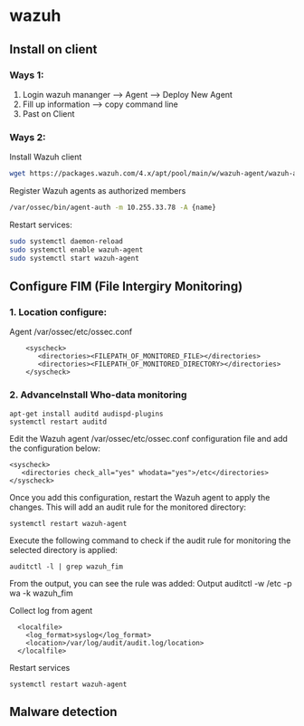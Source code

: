 # wazuh
## Install on client
### Ways 1:
1. Login wazuh mananger --> Agent --> Deploy New Agent
2. Fill up information --> copy command line
3. Past on Client

### Ways 2:
Install Wazuh client
```sh
wget https://packages.wazuh.com/4.x/apt/pool/main/w/wazuh-agent/wazuh-agent_4.7.4-1_amd64.deb && sudo WAZUH_MANAGER='10.255.33.80' WAZUH_REGISTRATION_PASSWORD=$'password' WAZUH_AGENT_GROUP='default,Linux' WAZUH_AGENT_NAME='{name}' dpkg -i ./wazuh-agent_4.7.4-1_amd64.deb
```
Register Wazuh agents as authorized members
```sh
/var/ossec/bin/agent-auth -m 10.255.33.78 -A {name}
```
Restart services:
```sh
sudo systemctl daemon-reload
sudo systemctl enable wazuh-agent
sudo systemctl start wazuh-agent
```

## Configure FIM (File Intergiry Monitoring)
### 1. Location configure:
Agent /var/ossec/etc/ossec.conf
```
    <syscheck>
       <directories><FILEPATH_OF_MONITORED_FILE></directories>
       <directories><FILEPATH_OF_MONITORED_DIRECTORY></directories>
    </syscheck>
```
### 2. AdvanceInstall Who-data monitoring
```
apt-get install auditd audispd-plugins
systemctl restart auditd
```
Edit the Wazuh agent /var/ossec/etc/ossec.conf configuration file and add the configuration below:
```
<syscheck>
   <directories check_all="yes" whodata="yes">/etc</directories>
</syscheck>
```
Once you add this configuration, restart the Wazuh agent to apply the changes. This will add an audit rule for the monitored directory:
```
systemctl restart wazuh-agent
```
Execute the following command to check if the audit rule for monitoring the selected directory is applied:
```
auditctl -l | grep wazuh_fim
```
From the output, you can see the rule was added:
Output
auditctl -w /etc -p wa -k wazuh_fim

Collect log from agent
```
  <localfile>
    <log_format>syslog</log_format>
    <location>/var/log/audit/audit.log/location>
  </localfile>
```
Restart services
```
systemctl restart wazuh-agent
```

## Malware detection

